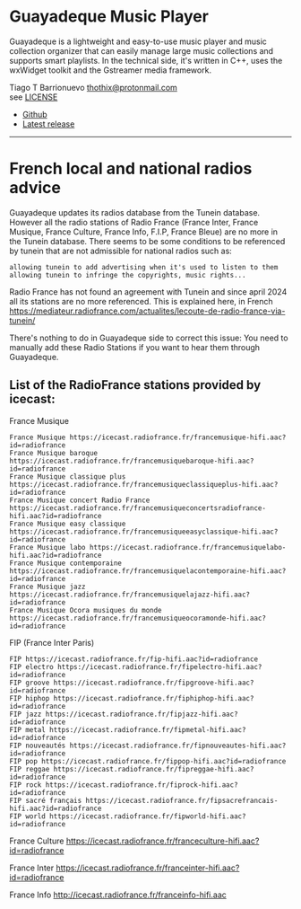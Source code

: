 # Guayadeque Music Player

Guayadeque is a lightweight and easy-to-use music player and music collection organizer
that can easily manage large music collections and supports smart playlists.
In the technical side, it's written in C++, uses the wxWidget toolkit and the
Gstreamer media framework.

Tiago T Barrionuevo [<thothix@protonmail.com>](mailto:thothix@protonmail.com)  
see [LICENSE](LICENSE)

- [Github](https://github.com/thothix/guayadeque)
- [Latest release](https://github.com/thothix/guayadeque/releases/latest)

---

# French local and national radios advice

Guayadeque updates its radios database from the Tunein database. However all the radio stations of Radio France
(France Inter, France Musique, France Culture, France Info, F.I.P, France Bleue) are no more in the Tunein database.
There seems to be some conditions to be referenced by tunein that are not admissible for national radios such as:

    allowing tunein to add advertising when it's used to listen to them
    allowing tunein to infringe the copyrights, music rights...

Radio France has not found an agreement with Tunein and since april 2024 all its stations are no more referenced.
This is explained here, in French https://mediateur.radiofrance.com/actualites/lecoute-de-radio-france-via-tunein/

There's nothing to do in Guayadeque side to correct this issue: You need to manually add these Radio Stations if you
want to hear them through Guayadeque.

## List of the RadioFrance stations provided by icecast:

France Musique

    France Musique https://icecast.radiofrance.fr/francemusique-hifi.aac?id=radiofrance
    France Musique baroque https://icecast.radiofrance.fr/francemusiquebaroque-hifi.aac?id=radiofrance
    France Musique classique plus https://icecast.radiofrance.fr/francemusiqueclassiqueplus-hifi.aac?id=radiofrance
    France Musique concert Radio France https://icecast.radiofrance.fr/francemusiqueconcertsradiofrance-hifi.aac?id=radiofrance
    France Musique easy classique https://icecast.radiofrance.fr/francemusiqueeasyclassique-hifi.aac?id=radiofrance
    France Musique labo https://icecast.radiofrance.fr/francemusiquelabo-hifi.aac?id=radiofrance
    France Musique contemporaine https://icecast.radiofrance.fr/francemusiquelacontemporaine-hifi.aac?id=radiofrance
    France Musique jazz https://icecast.radiofrance.fr/francemusiquelajazz-hifi.aac?id=radiofrance
    France Musique Ocora musiques du monde https://icecast.radiofrance.fr/francemusiqueocoramonde-hifi.aac?id=radiofrance

FIP (France Inter Paris)

    FIP https://icecast.radiofrance.fr/fip-hifi.aac?id=radiofrance
    FIP electro https://icecast.radiofrance.fr/fipelectro-hifi.aac?id=radiofrance
    FIP groove https://icecast.radiofrance.fr/fipgroove-hifi.aac?id=radiofrance
    FIP hiphop https://icecast.radiofrance.fr/fiphiphop-hifi.aac?id=radiofrance
    FIP jazz https://icecast.radiofrance.fr/fipjazz-hifi.aac?id=radiofrance
    FIP metal https://icecast.radiofrance.fr/fipmetal-hifi.aac?id=radiofrance
    FIP nouveautés https://icecast.radiofrance.fr/fipnouveautes-hifi.aac?id=radiofrance
    FIP pop https://icecast.radiofrance.fr/fippop-hifi.aac?id=radiofrance
    FIP reggae https://icecast.radiofrance.fr/fipreggae-hifi.aac?id=radiofrance
    FIP rock https://icecast.radiofrance.fr/fiprock-hifi.aac?id=radiofrance
    FIP sacré français https://icecast.radiofrance.fr/fipsacrefrancais-hifi.aac?id=radiofrance
    FIP world https://icecast.radiofrance.fr/fipworld-hifi.aac?id=radiofrance

France Culture https://icecast.radiofrance.fr/franceculture-hifi.aac?id=radiofrance

France Inter https://icecast.radiofrance.fr/franceinter-hifi.aac?id=radiofrance

France Info http://icecast.radiofrance.fr/franceinfo-hifi.aac
